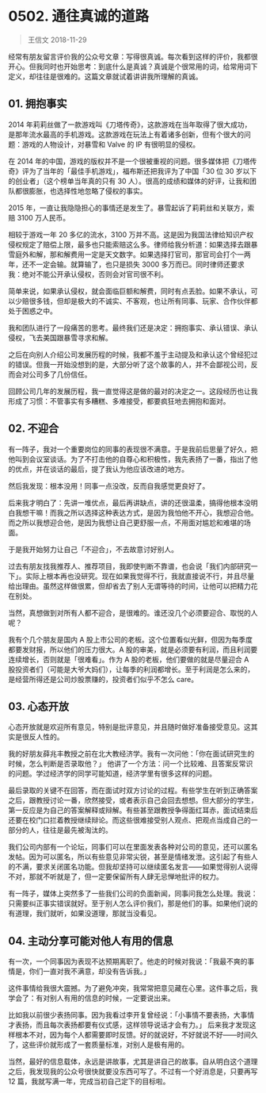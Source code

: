 # 0502. 通往真诚的道路
> 王信文
2018-11-29

经常有朋友留言评价我的公众号文章：写得很真诚。每次看到这样的评价，我都很开心。但我同时也开始思考：到底什么是真诚？真诚是个很常用的词，给常用词下定义，却往往是很难的。这篇文章就试着讲讲我所理解的真诚。

## 01. 拥抱事实

2014 年莉莉丝做了一款游戏叫《刀塔传奇》，这款游戏在当年取得了很大成功，是那年流水最高的手机游戏。这款游戏在玩法上有着诸多创新，但有个很大的问题：游戏的人物设计，对暴雪和 Valve 的 IP 有很明显的侵权。

在 2014 年的中国，游戏的版权并不是一个很被重视的问题。很多媒体把《刀塔传奇》评为了当年的「最佳手机游戏」，福布斯还把我评为了中国「30 位 30 岁以下的创业者」（这个榜单当年真的只有 30 人）。很高的成绩和媒体的好评，让我和团队都很膨胀，也选择性地忽略了侵权的事实。

2015 年，一直让我隐隐担心的事情还是发生了。暴雪起诉了莉莉丝和关联方，索赔 3100 万人民币。

相较于游戏一年 20 多亿的流水，3100 万并不高。这是因为我国法律给知识产权侵权规定了赔偿上限，最多也只能索赔这么多。律师给我分析道：如果选择去跟暴雪庭外和解，那和解费用一定是天文数字。如果选择打官司，那官司会打个一两年，还不一定会输。就算输了，也只是损失 3000 多万而已。同时律师还要求我：绝对不能公开承认侵权，否则会对官司很不利。

简单来说，如果承认侵权，就会面临巨额和解费，同时有点丢脸。如果不承认，可以少赔很多钱，但却是极大的不诚实、不客观，也让所有同事、玩家、合作伙伴都处于困惑之中。

我和团队进行了一段痛苦的思考。最终我们还是决定：拥抱事实、承认错误、承认侵权，飞去美国跟暴雪寻求和解。

之后在向别人介绍公司发展历程的时候，我都不羞于主动提及和承认这个曾经犯过的错误。但我一开始没想到的是，大部分听了这个故事的人，并不会鄙视公司，反而会对公司多了几份信任。

回顾公司几年的发展历程，我一直觉得这是做的最对的决定之一。这段经历也让我形成了习惯：不管事实有多糟糕、多难接受，都要疯狂地去拥抱和面对。

## 02. 不迎合

有一阵子，我对一个重要岗位的同事的表现很不满意。于是我前后思量了好久，把他叫到会议室谈话。为了不打击他的自尊心和积极性，我先表扬了一番，指出了他的优点，并在谈话的最后，提了我认为他应该改进的地方。

然后我发现：根本没用！同事一点没改，反而自我感觉更良好了。

后来我才明白了：先讲一堆优点，最后再讲缺点，讲的还很温柔，搞得他根本没明白我想干嘛！而我之所以选择这种表达方式，是因为我怕他不开心，我想迎合他。而之所以我想迎合他，是因为我想让自己更舒服一点，不用面对尴尬和难堪的场面。

于是我开始努力让自己「不迎合」，不去故意讨好别人。

过去有朋友找我推荐人、推荐项目，我即使判断不靠谱，也会说「我们内部研究一下」。实际上根本再也没研究。现在如果我觉得不行，我就直接说不行，并且尽量给出理由。虽然这样做很累，但却省去了别人无谓等待的时间，让他可以把精力花在别处。

当然，真想做到对所有人都不迎合，是很难的。谁还没几个必须要迎合、取悦的人呢？

我有个几个朋友是国内 A 股上市公司的老板。这个位置看似光鲜，但因为每季度都要发财报，所以他们的压力很大。A 股的审美，就是必须要有利润，而且利润要连续增长，否则就是「很难看」。作为 A 股的老板，他们要做的就是尽量迎合 A 股投资者们（可能是大爷大妈们），让每季的利润都增长。至于利润是怎么来的，是经营所得还是公司炒股票赚的，投资者们似乎不怎么 care。

## 03. 心态开放

心态开放就是欢迎所有意见，特别是批评意见，并且随时做好准备接受意见。这其实是很反人性的。

我的好朋友薛兆丰教授之前在北大教经济学。我有一次问他：「你在面试研究生的时候，怎么判断是否录取他？」 他讲了一个方法：问一个比较难、且答案反常识的问题。学过经济学的同学可能知道，经济学里有很多这样的问题。

最后录取的关键不在回答，而在面试时双方讨论的过程。有些学生在听到正确答案之后，跟教授讨论一番，欣然接受，或者表示自己会回去想想。但大部分的学生，第一反应是为自己的答案解释或辩解。有些甚至跟教授争得面红耳赤，面试结束后还要在校门口拦着教授继续辩论。而这些很难接受别人观点、把观点当成自己的一部分的人，往往是最先被淘汰的。

我们公司内部有一个论坛，同事们可以在里面发表各种对公司的意见，还可以匿名发帖。因为可以匿名，所以有些意见非常尖锐，甚至是情绪发泄。这引起了有些人的不满，要求关闭匿名功能。但我却坚持可以继续匿名发言——如果觉得别人说得不对，那就不听就是了，但一定要保留所有人肆无忌惮地批评的权力。

有一阵子，媒体上突然多了一些我们公司的负面新闻，同事问我怎么处理。我说：只需要纠正事实错误就好。至于别人怎么评价我们，那是他们的事。如果他们说的有道理，我们就听，如果没道理，那就当没看见。

## 04. 主动分享可能对他人有用的信息

有一次，一个同事因为表现不达预期离职了。他走的时候对我说：「我最不爽的事情是，你们一直对我不满意，却没有告诉我。」

这件事情给我很大震撼。为了避免冲突，我常常把意见藏在心里。这件事之后，我学会了：有对别人有用的信息的时候，一定要说出来。

比如我以前很少表扬同事。因为我看过李开复曾经说：「小事情不要表扬，大事情才表扬，而且每次表扬都要有仪式感，这样领导说话才会有力。」 后来我才发现这样根本不对，因为每个人都需要即时反馈。好的就说好，不好就说不好——时间久了，这些评价就形成了一套质量标准，对别人是极有用的。

当然，最好的信息载体，永远是讲故事，尤其是讲自己的故事。自从明白这个道理之后，我发现我的公众号很快就要没东西可写了。不过有一个好消息是，只要再写 12 篇，我就写满一年，完成当初自己定下的目标啦。
